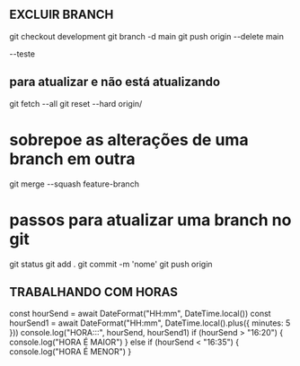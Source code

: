 ## EXCLUIR BRANCH
git checkout development
git branch -d main
git push origin --delete main

--teste
## para atualizar e não está atualizando
git fetch --all
git reset --hard origin/<nome-do-branch>


# sobrepoe as alterações de uma branch em outra
git merge --squash feature-branch


# passos para atualizar uma branch no git
git status
git add .
git commit -m 'nome'
git push origin <branch>

## TRABALHANDO COM HORAS
  const hourSend = await DateFormat("HH:mm", DateTime.local())
  const hourSend1 = await DateFormat("HH:mm", DateTime.local().plus({ minutes: 5 }))
  console.log("HORA:::", hourSend, hourSend1)
  if (hourSend > "16:20") {
    console.log("HORA É MAIOR")
  } else if (hourSend < "16:35") {
    console.log("HORA É MENOR")
  }

